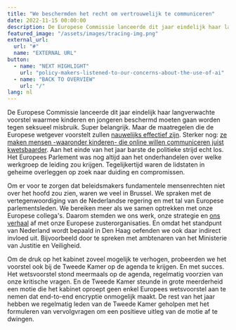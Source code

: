 ```yaml
---
title: "We beschermden het recht om vertrouwelijk te communiceren"
date: 2022-11-15 00:00:00
description: De Europese Commissie lanceerde dit jaar eindelijk haar langverwachte voorstel waarmee kinderen en jongeren beschermd moeten gaan worden tegen seksueel misbruik. Super belangrijk. Maar de maatregelen die de Europese wetgever voorstelt zullen
featured_image: "/assets/images/tracing-img.png"
external_url:
  url: "#"
  name: "EXTERNAL URL"
button:
  - name: "NEXT HIGHLIGHT"
    url: "policy-makers-listened-to-our-concerns-about-the-use-of-ai"
  - name: "BACK TO OVERVIEW"
    url: "/"
lang: nl
---
```


De Europese Commissie lanceerde dit jaar eindelijk haar langverwachte voorstel waarmee kinderen en jongeren beschermd moeten gaan worden tegen seksueel misbruik. Super belangrijk. Maar de maatregelen die de Europese wetgever voorstelt zullen [nauwelijks effectief zijn](https://www.bitsoffreedom.nl/2022/10/17/zedenpolitie-nu-al-overbelast-en-de-wetgever-wil-dat-alleen-maar-erger-maken/). Sterker nog: [ze maken mensen -waaronder kinderen- die online willen communiceren juist kwetsbaarder](https://www.bitsoffreedom.nl/2022/05/11/europese-commissie-wil-vertrouwelijkheid-op-internet-opheffen/). Aan het einde van het jaar barste de politieke strijd echt los. Het Europees Parlement was nog altijd aan het onderhandelen over welke werkgroep de leiding zou krijgen. Tegelijkertijd waren de lidstaten in geheime overleggen op zoek naar duiding en compromissen.

Om er voor te zorgen dat beleidsmakers fundamentele mensenrechten niet over het hoofd zou zien, waren we veel in Brussel. We spraken met de vertegenwoordiging van de Nederlandse regering en met tal van Europese parlementsleden. We bereiken meer als we samen optrekken met onze Europese collega's. Daarom stemden we ons werk, onze strategie en [ons verhaal](https://www.bitsoffreedom.nl/2022/06/09/oproep-aan-brussel-om-kinderen-te-beschermen-is-betere-wetgeving-nodig/) af met onze Europese zusterorganisaties. En omdat het standpunt van Nederland wordt bepaald in Den Haag oefenden we ook daar indirect invloed uit. Bijvoorbeeld door te spreken met ambtenaren van het Ministerie van Justitie en Veiligheid.

Om de druk op het kabinet zoveel mogelijk te verhogen, probeerden we het voorstel ook bij de Tweede Kamer op de agenda te krijgen. En met succes. Het wetsvoorstel stond meermaals op de agenda, regelmatig voorzien van onze kritische vragen. En de Tweede Kamer steunde in grote meerderheid een motie die het kabinet oproept geen enkel Europees wetsvoorstel aan te nemen dat end-to-end encryptie onmogelijk maakt. De rest van het jaar hebben we regelmatig leden van de Tweede Kamer geholpen met het formuleren van vervolgvragen om een positieve uitleg van de motie af te dwingen.
